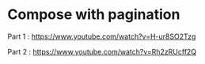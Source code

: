 # Compose with pagination



Part 1  : https://www.youtube.com/watch?v=H-ur8SO2Tzg

Part 2  : https://www.youtube.com/watch?v=Rh2zRUcff2Q

